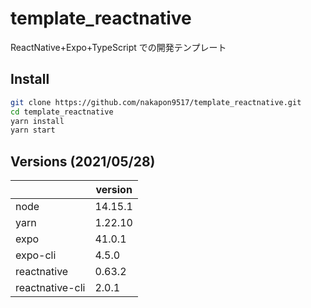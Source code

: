 # template_reactnative

ReactNative+Expo+TypeScript での開発テンプレート

## Install

```sh
git clone https://github.com/nakapon9517/template_reactnative.git
cd template_reactnative
yarn install
yarn start
```

## Versions (2021/05/28)

|                 | version |
| --------------- | ------- |
| node            | 14.15.1 |
| yarn            | 1.22.10 |
| expo            | 41.0.1  |
| expo-cli        | 4.5.0   |
| reactnative     | 0.63.2  |
| reactnative-cli | 2.0.1   |
